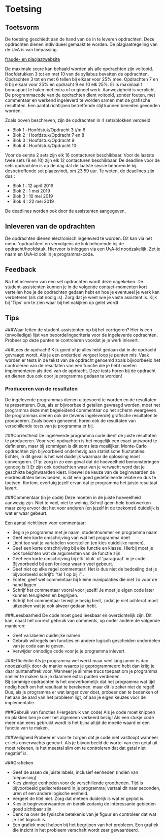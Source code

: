 # Toetsing

## Toetsvorm
De toetsing geschiedt aan de hand van de in te leveren opdrachten.
Deze opdrachten dienen individueel gemaakt te worden. De plagiaatregeling 
van de UvA is van toepassing.

[fraude- en plagiaatwebsite](http://www.uva.nl/plagiaat)

De maximale score kan behaald worden als alle opdrachten zijn voltooid. Hoofdstukken
3 tot en met 10 van de syllabus bevatten de opdrachten.
Opdrachten 3 tot en met 6 tellen bij elkaar voor 25% mee. Opdrachten 7 en 8 
bij elkaar voor 25% en opdracht 9 en 10 elk 25%. Er is maximaal 1 bonuspunt te
halen met extra of origineel werk. Aanwezigheid is verplicht.
De programmacode van de opdrachten dient voltooid, zonder fouten, met commentaar en werkend
ingeleverd te worden samen met de grafische resultaten.  Een aantal richtlijnen betreffende stijl kunnen beneden
gevonden worden.

Zoals boven beschreven, zijn de opdrachten in 4 sets/blokken verdeeld:

  * Blok 1 : Hoofdstuk/Opdracht 3 t/m 6
  * Blok 2 : Hoofdstuk/Opdracht 7 en 8 
  * Blok 3 : Hoofdstuk/Opdracht 9 
  * Blok 4 : Hoofdstuk/Opdracht 10

Voor de eerste 2 sets zijn elk 16 contacturen beschikbaar. Voor de laatste twee sets (9 en 10) zijn elk 12 contacturen beschikbaar. De deadline voor de sets opdrachten is op de dag dat de laatste sessie behorende bij desbetreffende set plaatsvindt, om 23.59 uur.
Te weten, de deadlines zijn dus :

   * Blok 1 : 12 april 2019
   * Blok 2 :  1 mei 2019
   * Blok 3 : 10 mei 2019
   * Blok 4 : 22 mei 2019
   
De deadlines worden ook door de assistenten aangegeven.

## Inleveren van de opdrachten
De opdrachten dienen electronisch ingeleverd te worden. Dit kan via
het menu 'opdrachten' en vervolgens de link behorende bij de opdracht/hoofdstuk.
Hiervoor is inloggen via een UvA-id noodzakelijk. Zet je naam en UvA-id ook in je
programma-code.

## Feedback
Na het inleveren van een set opdrachten wordt deze nagekeken. De student-assistenten kunnen je in de volgende
contact-momenten kort vertellen hoe je de opdrachten gedaan hebt en hoe je eventueel je werk kan verbeteren (als dat nodig is).
Zorg dat je weet wie je vaste assistent is.  Kijk bij 'Tips' om te zien waar bij het nakijken op gelet wordt. 

## Tips

###Waar letten de student-assistenten op bij het corrigeren?
Hier is een (onvolledige) lijst van beoordelingscriteria voor de ingeleverde opdrachten. Probeer op deze punten te controleren voordat je je werk inlevert.

###Lees de opdracht!
Kijk goed of je alles hebt gedaan dat in de opdracht gevraagd wordt. Als je een onderdeel vergeet loop je punten mis.
Vaak worden er tests in de tekst van de opdracht genoemd zoals bijvoorbeeld het controleren van de resultaten 
van een functie die je hebt moeten implementeren als deel van de opdracht. Deze tests horen bij de opdracht en dienen
dus ook door je programma gedaan te worden!

### Produceren van de resultaten
De ingeleverde programmas dienen uitgevoerd te worden en de resultaten te presenteren. Dus, als er bijvoorbeeld getallen gevraagd worden,
moet het programma deze met begeleidend commentaar op het scherm weergeven. De programmas dienen ook de (tevens ingeleverde)
grafische resultaten te produceren. Zoals boven genoemd, horen ook de resultaten van verschillende tests van je programma er bij.

###Correctheid
De ingeleverde programma code dient de juiste resultaten te produceren. Voor veel opdrachten is het mogelijk een exact antwoord te definieren, maar bij sommigen is dit soms iets moeilijker. Monte-Carlo opdrachten zijn bijvoorbeeld onderhevig aan statistische fluctutaties. Echter, in dit geval is het wel duidelijk waarnaar de oplossing moet convergeren. (Tip: zorg in zo een geval dat de hoeveelheid bemonsteringen genoeg is !)  Er zijn ook opdrachten waar van je verwacht word dat je geschikte beginwaarden kiest. Hoewel de keuze van de beginwaarden de eindresultaten beinvloeden, is dit een goed gedefinieerde relatie en dus te toetsen. 
Kortom, overtuig jezelf ervan dat je programma het juiste resultaat levert.

###Commentaar (in je code)
Deze moeten in de juiste hoeveelheid aanwezig zijn. Niet te veel, niet te weinig. Schrijf geen hele boekwerken maar zorg ervoor dat het voor anderen (en jezelf in de toekomst) duidelijk is wat er waar gebeurt.

Een aantal richtlijnen voor commentaar:

  * Begin je programma met je naam, studentnummer en programma naam
  * Geef een korte omschrijving van wat het programma doet
  * Licht toe wat je variabelen voorstellen (en kies duidelijke namen).
  * Geef een korte omschrijving bij elke functie en klasse. Hierbij moet je ook toelichten wat de argumenten van de functie zijn.
  * Geef een korte omschrijving bij elk 'blok' of 'paragraaf' in je code. Bijvoorbeeld bij een for-loop waarin veel gebeurt.
  * Geef niet op elke regel commentaar! Het is dus niet de bedoeling dat je bijvoorbeeld schrijft: “tel 1 op bij i” . 
  * Echter, geef wel commentaar bij kleine manipulaties die niet zo voor de hand liggen
  * Schrijf het commentaar vooral voor jezelf! Je moet je eigen code later kunnen teruglezen en begrijpen.
  * Schrijf het commentaar terwijl je bezig bent, zodat je niet achteraf moet uitzoeken wat je ook alweer gedaan hebt.

###Leesbaarheid
De code moet goed leesbaar en overzichtelijk zijn. Dit kan, naast het correct gebruik van comments, op onder andere de volgende manieren:
  * Geef variabelen duidelijke namen
  * Gebruik witregels om functies en andere logisch gescheiden onderdelen van je code aan te geven.
  * Verwijder onnodige code voor je je programma inlevert.

###Efficiëntie
Als je programma wel werkt maar veel langzamer is dan noodzakelijk door de manier waarop je geprogrammeerd hebt dan krijg je daar puntenaftrek voor. Wanneer je slimme trucs toepast om je programma sneller te maken kun je daarmee extra punten verdienen.  
Bij sommige opdrachten is het onoverkomelijk dat het programma wat tijd nodig heeft om het resultaat te berekenen, maar dit is zeker niet de regel! Dus, als je programma er wat langer over doet, probeer dan te bedenken of het aan de aard van het probleem ligt, of aan je eigen keuzes voor de implementatie.

###Gebruik van functies (Hergebruik van code)
Als je code moet knippen en plakken ben je over het algemeen verkeerd bezig! Als een stukje code meer dan eens gebruikt wordt is het bijna altijd de moeite waard er een functie van te maken.

###Veiligheid
Probeer er voor te zorgen dat je code niet vastloopt wanneer er iets onverwachts gebeurt. Als je bijvoorbeeld de wortel van een getal uit moet rekenen, is het meestal slim om te controleren dat dat getal niet negatief is.

###Grafieken
  * Geef de assen de juiste labels, inclusief eenheden (indien van toepassing)
  * Kies zinnige eenheden voor de verschillende grootheden. Tijd is bijvoorbeeld gediscretiseerd in je programma; vertaal dit naar seconden, uren of een andere logische eenheid. 
  * Vergeet de titel niet. Zorg dat meteen duidelijk is wat er geplot is.
  * Kies je beginvoorwaarden en bereik zodanig de interessante gebieden goed zichtbaar zijn. 
  * Denk na over de fysische betekenis van je figuur en controleer dat wat je ziet logisch is. 
  * Een grafiek moet helpen bij het begrijpen van het probleem. Een grafiek die inzicht in het probleem verschaft wordt zeer gewaardeerd.
